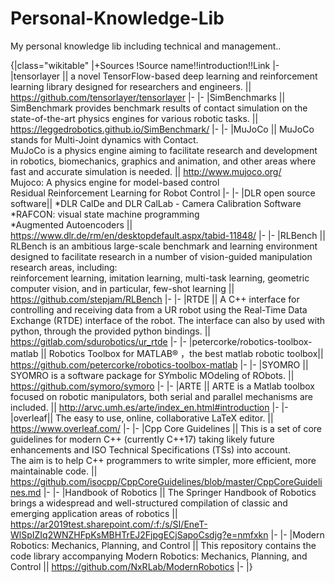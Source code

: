 # Personal-Knowledge-Lib
My personal knowledge lib including technical and management..



{|class="wikitable"
|+Sources
!Source name!!introduction!!Link
|-
|tensorlayer || a novel TensorFlow-based deep learning and reinforcement learning library designed for researchers and engineers. || https://github.com/tensorlayer/tensorlayer
|-
|-
|SimBenchmarks || SimBenchmark provides benchmark results of contact simulation on the state-of-the-art physics engines for various robotic tasks. || https://leggedrobotics.github.io/SimBenchmark/
|-
|-
|MuJoCo || MuJoCo stands for Multi-Joint dynamics with Contact. <br> MuJoCo is a physics engine aiming to facilitate research and development in robotics, biomechanics, graphics and animation, and other areas where fast and accurate simulation is needed. || http://www.mujoco.org/ <br> Mujoco: A physics engine for model-based control <br> Residual Reinforcement Learning for Robot Control
|-
|-
|DLR open source software|| *DLR CalDe and DLR CalLab - Camera Calibration Software <br> *RAFCON: visual state machine programming <br>*Augmented Autoencoders  || https://www.dlr.de/rm/en/desktopdefault.aspx/tabid-11848/
|-
|-
|RLBench || RLBench is an ambitious large-scale benchmark and learning environment designed to facilitate research in a number of vision-guided manipulation research areas, including:  <br>reinforcement learning, imitation learning, multi-task learning, geometric computer vision, and in particular, few-shot learning || https://github.com/stepjam/RLBench
|-
|-
|RTDE || A C++ interface for controlling and receiving data from a UR robot using the Real-Time Data Exchange (RTDE) interface of the robot. The interface can also by used with python, through the provided python bindings. || https://gitlab.com/sdurobotics/ur_rtde
|-
|-
|petercorke/robotics-toolbox-matlab || Robotics Toolbox for MATLAB® ，the best matlab robotic toolbox|| https://github.com/petercorke/robotics-toolbox-matlab
|-
|-
|SYOMRO || SYOMRO is a software package for SYmbolic MOdeling of RObots.  || https://github.com/symoro/symoro
|-
|-
|ARTE || ARTE is a Matlab toolbox focused on robotic manipulators, both serial and parallel mechanisms are included.  || http://arvc.umh.es/arte/index_en.html#introduction
|-
|-
|overleaf|| The easy to use, online, collaborative LaTeX editor.  || https://www.overleaf.com/
|-
|-
|Cpp Core Guidelines || This is a set of core guidelines for modern C++ (currently C++17) taking likely future enhancements and ISO Technical Specifications (TSs) into account. <br>The aim is to help C++ programmers to write simpler, more efficient, more maintainable code. || https://github.com/isocpp/CppCoreGuidelines/blob/master/CppCoreGuidelines.md
|-
|-
|Handbook of Robotics || The Springer Handbook of Robotics brings a widespread and well-structured compilation of classic and emerging application areas of robotics || https://ar2019test.sharepoint.com/:f:/s/SI/EneT-WlSpIZIq2WNZHFpKsMBHTrEJ2FjpgECjSapoCsdjg?e=nmfxkn
|-
|-
|Modern Robotics: Mechanics, Planning, and Control || This repository contains the code library accompanying Modern Robotics: Mechanics, Planning, and Control  || https://github.com/NxRLab/ModernRobotics
|-
|}

